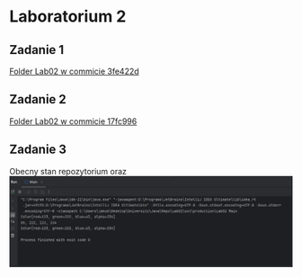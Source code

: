 # Laboratorium 2

## Zadanie 1

[Folder Lab02 w commicie 3fe422d](https://github.com/JakubKorytko/pwjj-pk/tree/3fe422d19bf8f4811be03e9475d745526ca27875/Lab02)

## Zadanie 2

[Folder Lab02 w commicie 17fc996](https://github.com/JakubKorytko/pwjj-pk/tree/17fc99643f0104413111fd66dbd3b5f214ecc63a/Lab02)

## Zadanie 3

Obecny stan repozytorium oraz
![Zrzut ekranu output.png](./output.png)